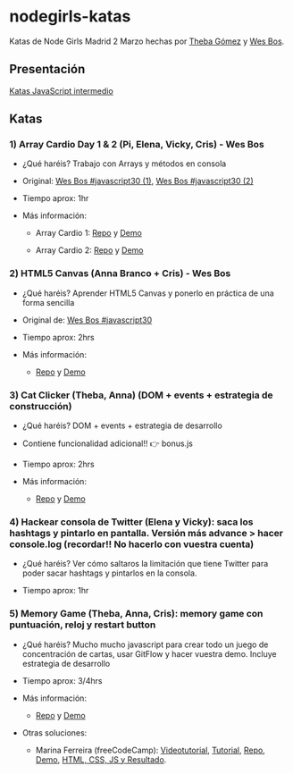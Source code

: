 # nodegirls-katas

Katas de Node Girls Madrid 2 Marzo hechas por [Theba Gómez](https://github.com/KoolTheba) y [Wes Bos]( https://github.com/wesbos).

## Presentación

[Katas JavaScript intermedio](https://cyber-nomads.slides.com/tebagomez/katasjsintermedio#/)

## Katas

### 1) Array Cardio Day 1 & 2 (Pi, Elena, Vicky, Cris) - Wes Bos

- ¿Qué haréis? Trabajo con Arrays y métodos en consola

- Original: [Wes Bos #javascript30 (1)](https://courses.wesbos.com/account/access/598ad316b997c57567a5796d/view/194130346), [Wes Bos #javascript30 (2)](https://courses.wesbos.com/account/access/598ad316b997c57567a5796d/view/194130101)

- Tiempo aprox: 1hr

- Más información:

    - Array Cardio 1: [Repo](https://github.com/wesbos/JavaScript30/tree/master/04%20-%20Array%20Cardio%20Day%201) y [Demo](https://cristinafsanz.github.io/nodegirls-katas/1.array-cardio-1/index-FINISHED.html)

    - Array Cardio 2: [Repo](https://github.com/wesbos/JavaScript30/tree/master/07%20-%20Array%20Cardio%20Day%202) y [Demo](https://cristinafsanz.github.io/nodegirls-katas/2.array-cardio-2/index-FINISHED.html)

### 2) HTML5 Canvas (Anna Branco + Cris) - Wes Bos

- ¿Qué haréis? Aprender HTML5 Canvas y ponerlo en práctica de una forma sencilla

- Original de: [Wes Bos #javascript30](https://courses.wesbos.com/account/access/598ad316b997c57567a5796d/view/194129962)

- Tiempo aprox: 2hrs

- Más información:

    - [Repo](https://github.com/wesbos/JavaScript30/tree/master/08%20-%20Fun%20with%20HTML5%20Canvas) y [Demo](https://cristinafsanz.github.io/nodegirls-katas/3.html5-canvas/index-FINISHED.html)

### 3) Cat Clicker (Theba, Anna) (DOM + events + estrategia de construcción)

- ¿Qué haréis? DOM + events + estrategia de desarrollo

- Contiene funcionalidad adicional!!  👉 bonus.js

- Tiempo aprox: 2hrs

- Más información:

    - [Repo](https://github.com/KoolTheba/cat-clicker-kata) y [Demo](https://cristinafsanz.github.io/nodegirls-katas/4.cat-clicker/)

### 4) Hackear consola de Twitter (Elena y Vicky): saca los hashtags y pintarlo en pantalla. Versión más advance > hacer console.log (recordar!! No hacerlo con vuestra cuenta)

- ¿Qué haréis? Ver cómo saltaros la limitación que tiene Twitter para poder sacar hashtags y pintarlos en la consola.

- Tiempo aprox: 1hr

### 5) Memory Game  (Theba, Anna, Cris): memory game con puntuación, reloj y restart button

- ¿Qué haréis? Mucho mucho javascript para crear todo un juego de concentración de cartas, usar GitFlow y hacer vuestra demo. Incluye estrategia de desarrollo

- Tiempo aprox: 3/4hrs

- Más información:

    - [Repo](https://github.com/KoolTheba/memory-game-kata) y [Demo](https://cristinafsanz.github.io/nodegirls-katas/5.memory-game/)

- Otras soluciones:

    - Marina Ferreira (freeCodeCamp): [Videotutorial](https://www.youtube.com/watch?v=ZniVgo8U7ek&feature=youtu.be), [Tutorial](https://medium.freecodecamp.org/vanilla-javascript-tutorial-build-a-memory-game-in-30-minutes-e542c4447eae), [Repo](https://github.com/code-sketch/memory-game/), [Demo](https://marina-ferreira.github.io/memory-game/), [HTML, CSS, JS y Resultado](https://marina-ferreira.github.io/projects/js/memory-game/).



